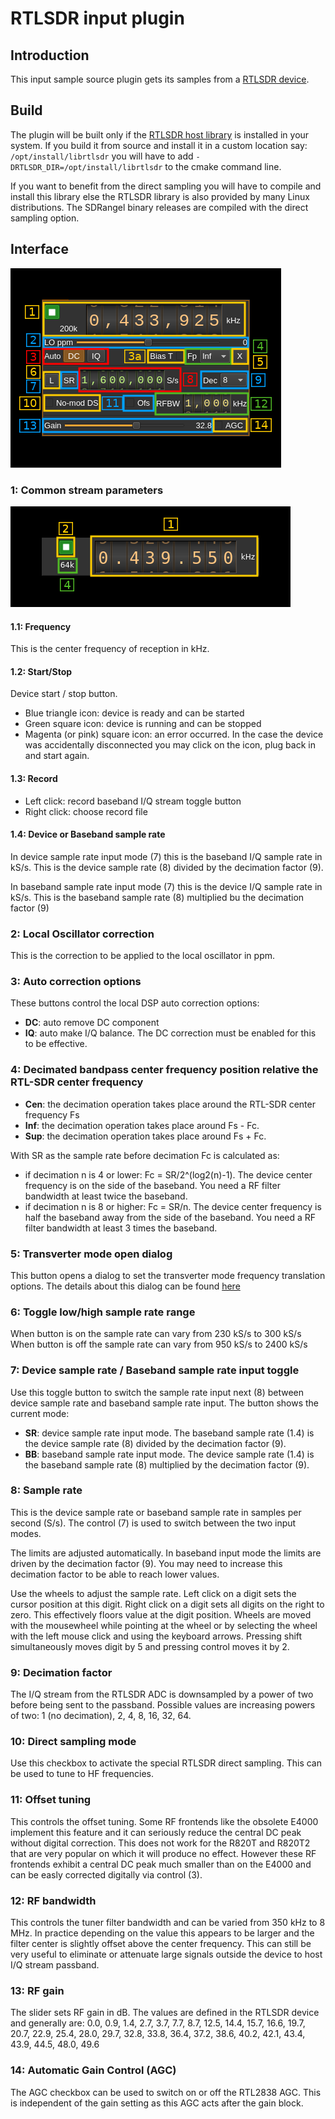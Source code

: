 <h1>RTLSDR input plugin</h1>

<h2>Introduction</h2>

This input sample source plugin gets its samples from a [RTLSDR device](http://www.rtl-sdr.com/).

<h2>Build</h2>

The plugin will be built only if the [RTLSDR host library](https://github.com/f4exb/librtlsdr) is installed in your system. If you build it from source and install it in a custom location say: `/opt/install/librtlsdr` you will have to add `-DRTLSDR_DIR=/opt/install/librtlsdr` to the cmake command line.

If you want to benefit from the direct sampling you will have to compile and install this library else the RTLSDR library is also provided by many Linux distributions. The SDRangel binary releases are compiled with the direct sampling option.

<h2>Interface</h2>

![RTLSDR input plugin GUI](../../../doc/img/RTLSDR_plugin.png)

<h3>1: Common stream parameters</h3>

![Remote source input stream GUI](../../../doc/img/RemoteInput_plugin_01.png)

<h4>1.1: Frequency</h4>

This is the center frequency of reception in kHz.

<h4>1.2: Start/Stop</h4>

Device start / stop button.

  - Blue triangle icon: device is ready and can be started
  - Green square icon: device is running and can be stopped
  - Magenta (or pink) square icon: an error occurred. In the case the device was accidentally disconnected you may click on the icon, plug back in and start again.

<h4>1.3: Record</h4>

  - Left click: record baseband I/Q stream toggle button
  - Right click: choose record file

<h4>1.4: Device or Baseband sample rate</h4>

In device sample rate input mode (7) this is the baseband I/Q sample rate in kS/s. This is the device sample rate (8) divided by the decimation factor (9).

In baseband sample rate input mode (7) this is the device I/Q sample rate in kS/s. This is the baseband sample rate (8) multiplied bu the decimation factor (9)

<h3>2: Local Oscillator correction</h3>

This is the correction to be applied to the local oscillator in ppm.

<h3>3: Auto correction options</h3>

These buttons control the local DSP auto correction options:

  - **DC**: auto remove DC component
  - **IQ**: auto make I/Q balance. The DC correction must be enabled for this to be effective.

<h3>4: Decimated bandpass center frequency position relative the RTL-SDR center frequency</h3>

  - **Cen**: the decimation operation takes place around the RTL-SDR center frequency Fs
  - **Inf**: the decimation operation takes place around Fs - Fc.
  - **Sup**: the decimation operation takes place around Fs + Fc.

With SR as the sample rate before decimation Fc is calculated as:

  - if decimation n is 4 or lower:  Fc = SR/2^(log2(n)-1). The device center frequency is on the side of the baseband. You need a RF filter bandwidth at least twice the baseband.
  - if decimation n is 8 or higher: Fc = SR/n. The device center frequency is half the baseband away from the side of the baseband. You need a RF filter bandwidth at least 3 times the baseband.

<h3>5: Transverter mode open dialog</h3>

This button opens a dialog to set the transverter mode frequency translation options. The details about this dialog can be found [here](../../../sdrgui/gui/transverterdialog.md)

<h3>6: Toggle low/high sample rate range</h3>

When button is on the sample rate can vary from 230 kS/s to 300 kS/s
When button is off the sample rate can vary from 950 kS/s to 2400 kS/s

<h3>7: Device sample rate / Baseband sample rate input toggle</h3>

Use this toggle button to switch the sample rate input next (8) between device sample rate and baseband sample rate input. The button shows the current mode:

  - **SR**: device sample rate input mode. The baseband sample rate (1.4) is the device sample rate (8) divided by the decimation factor (9).
  - **BB**: baseband sample rate input mode. The device sample rate (1.4) is the baseband sample rate (8) multiplied by the decimation factor (9).

<h3>8: Sample rate</h3>

This is the device sample rate or baseband sample rate in samples per second (S/s). The control (7) is used to switch between the two input modes.

The limits are adjusted automatically. In baseband input mode the limits are driven by the decimation factor (9). You may need to increase this decimation factor to be able to reach lower values.

Use the wheels to adjust the sample rate. Left click on a digit sets the cursor position at this digit. Right click on a digit sets all digits on the right to zero. This effectively floors value at the digit position. Wheels are moved with the mousewheel while pointing at the wheel or by selecting the wheel with the left mouse click and using the keyboard arrows. Pressing shift simultaneously moves digit by 5 and pressing control moves it by 2.

<h3>9: Decimation factor</h3>

The I/Q stream from the RTLSDR ADC is downsampled by a power of two before being sent to the passband. Possible values are increasing powers of two: 1 (no decimation), 2, 4, 8, 16, 32, 64.

<h3>10: Direct sampling mode</h3>

Use this checkbox to activate the special RTLSDR direct sampling. This can be used to tune to HF frequencies.

<h3>11: Offset tuning</h3>

This controls the offset tuning. Some RF frontends like the obsolete E4000 implement this feature and it can seriously reduce the central DC peak without digital correction. This does not work for the R820T and R820T2 that are very popular on which it will produce no effect. However these RF frontends exhibit a central DC peak much smaller than on the E4000 and can be easly corrected digitally via control (3).

<h3>12: RF bandwidth</h3>

This controls the tuner filter bandwidth and can be varied from 350 kHz to 8 MHz. In practice depending on the value this appears to be larger and the filter center is slightly offset above the center frequency. This can still be very useful to eliminate or attenuate large signals outside the device to host I/Q stream passband.

<h3>13: RF gain</h2>

The slider sets RF gain in dB. The values are defined in the RTLSDR device and generally are: 0.0, 0.9, 1.4, 2.7, 3.7, 7.7, 8.7, 12.5, 14.4, 15.7, 16.6, 19.7, 20.7, 22.9, 25.4, 28.0, 29.7, 32.8, 33.8, 36.4, 37.2, 38.6, 40.2, 42.1, 43.4, 43.9, 44.5, 48.0, 49.6

<h3>14: Automatic Gain Control (AGC)</h3>

The AGC checkbox can be used to switch on or off the RTL2838 AGC. This is independent of the gain setting as this AGC acts after the gain block.
